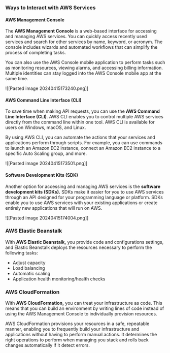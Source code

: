 ### Ways to Interact with AWS Services
#### AWS Management Console
The **AWS Management Console** is a web-based interface for accessing and managing AWS services. You can quickly access recently used services and search for other services by name, keyword, or acronym. The console includes wizards and automated workflows that can simplify the process of completing tasks.

You can also use the AWS Console mobile application to perform tasks such as monitoring resources, viewing alarms, and accessing billing information. Multiple identities can stay logged into the AWS Console mobile app at the same time.

![[Pasted image 20240415173240.png]]
#### AWS Command Line Interface (CLI)
To save time when making API requests, you can use the **AWS Command Line Interface (CLI)**. AWS CLI enables you to control multiple AWS services directly from the command line within one tool. AWS CLI is available for users on Windows, macOS, and Linux.

By using AWS CLI, you can automate the actions that your services and applications perform through scripts. For example, you can use commands to launch an Amazon EC2 instance, connect an Amazon EC2 instance to a specific Auto Scaling group, and more.

![[Pasted image 20240415173501.png]]
#### Software Development Kits (SDK)
Another option for accessing and managing AWS services is the **software development kits (SDKs).** SDKs make it easier for you to use AWS services through an API designed for your programming language or platform. SDKs enable you to use AWS services with your existing applications or create entirely new applications that will run on AWS.

![[Pasted image 20240415174004.png]]
### AWS Elastic Beanstalk
With **AWS Elastic Beanstalk,** you provide code and configurations settings, and Elastic Beanstalk deploys the resources necessary to perform the following tasks:
* Adjust capacity
* Load balancing
* Automatic scaling
* Application health monitoring/health checks
### AWS CloudFormation
With **AWS CloudFormation,** you can treat your infrastructure as code. This means that you can build an environment by writing lines of code instead of using the AWS Management Console to individually provision resources.

AWS CloudFormation provisions your resources in a safe, repeatable manner, enabling you to frequently build your infrastructure and applications without having to perform manual actions. It determines the right operations to perform when managing you stack and rolls back changes automatically if it detect errors.
